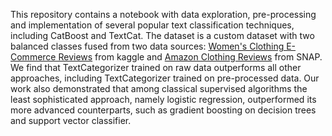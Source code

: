 This repository contains a notebook with data exploration, pre-processing and implementation of several popular text classification techniques, including CatBoost and TextCat. The dataset is a custom dataset with two balanced classes fused from two data sources: [Women's Clothing E-Commerce Reviews](https://www.kaggle.com/datasets/nicapotato/womens-ecommerce-clothing-reviews) from kaggle and [Amazon Clothing Reviews](https://snap.stanford.edu/data/web-Amazon-links.html) from SNAP. We find that TextCategorizer trained on raw data outperforms all other approaches, including TextCategorizer trained on pre-processed data. Our work also demonstrated that among classical supervised algorithms the least sophisticated approach, namely logistic regression, outperformed its more advanced counterparts, such as gradient boosting on decision trees and support vector classifier.
